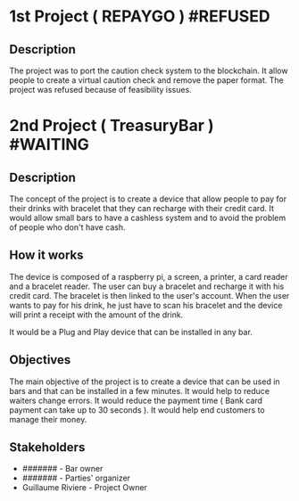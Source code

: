 # 1st Project ( REPAYGO ) #REFUSED

## Description

The project was to port the caution check system to the blockchain. It allow people to create a virtual caution check and remove the paper format. 
The project was refused because of feasibility issues. 


# 2nd Project ( TreasuryBar ) #WAITING

## Description

The concept of the project is to create a device that allow people to pay for their drinks with bracelet that they can recharge with their credit card.
It would allow small bars to have a cashless system and to avoid the problem of people who don't have cash.

## How it works

The device is composed of a raspberry pi, a screen, a printer, a card reader and a bracelet reader.
The user can buy a bracelet and recharge it with his credit card. The bracelet is then linked to the user's account.
When the user wants to pay for his drink, he just have to scan his bracelet and the device will print a receipt with the amount of the drink.

It would be a Plug and Play device that can be installed in any bar.

## Objectives

The main objective of the project is to create a device that can be used in bars and that can be installed in a few minutes.
It would help to reduce waiters change errors.
It would reduce the payment time ( Bank card payment can take up to 30 seconds ).
It would help end customers to manage their money.


## Stakeholders

- ####### - Bar owner
- ####### - Parties' organizer
- Guillaume Riviere - Project Owner


